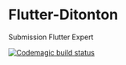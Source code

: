 # Flutter-Ditonton

Submission Flutter Expert

[![Codemagic build status](https://api.codemagic.io/apps/638debbc9b90a64f4089f30b/638df05cfe770ec5b7484104/status_badge.svg)](https://codemagic.io/apps/638debbc9b90a64f4089f30b/638df05cfe770ec5b7484104/latest_build)
